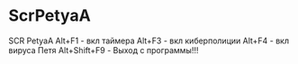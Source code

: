 # ScrPetyaA
SCR
PetyaA
Alt+F1 - вкл таймера
Alt+F3 - вкл киберполиции
Alt+F4 - вкл вируса Петя
Alt+Shift+F9 - Выход с программы!!!
